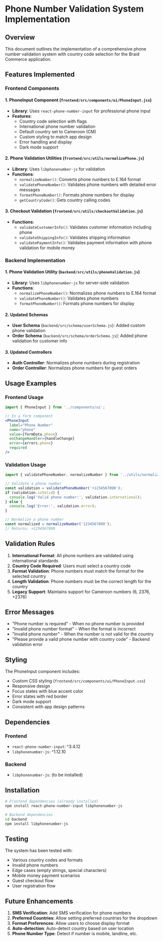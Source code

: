 # Phone Number Validation System Implementation

## Overview
This document outlines the implementation of a comprehensive phone number validation system with country code selection for the Braid Commerce application.

## Features Implemented

### Frontend Components

#### 1. PhoneInput Component (`frontend/src/components/ui/PhoneInput.jsx`)
- **Library**: Uses `react-phone-number-input` for professional phone input
- **Features**:
  - Country code selection with flags
  - International phone number validation
  - Default country set to Cameroon (CM)
  - Custom styling to match app design
  - Error handling and display
  - Dark mode support

#### 2. Phone Validation Utilities (`frontend/src/utils/normalizePhone.js`)
- **Library**: Uses `libphonenumber-js` for validation
- **Functions**:
  - `normalizeNumber()`: Converts phone numbers to E.164 format
  - `validatePhoneNumber()`: Validates phone numbers with detailed error messages
  - `formatPhoneNumber()`: Formats phone numbers for display
  - `getCountryCode()`: Gets country calling codes

#### 3. Checkout Validation (`frontend/src/utils/checkoutValidation.js`)
- **Functions**:
  - `validateCustomerInfo()`: Validates customer information including phone
  - `validateShippingInfo()`: Validates shipping information
  - `validatePaymentInfo()`: Validates payment information with phone validation for mobile money

### Backend Implementation

#### 1. Phone Validation Utility (`backend/src/utils/phoneValidation.js`)
- **Library**: Uses `libphonenumber-js` for server-side validation
- **Functions**:
  - `normalizePhoneNumber()`: Normalizes phone numbers to E.164 format
  - `validatePhoneNumber()`: Validates phone numbers
  - `formatPhoneNumber()`: Formats phone numbers for display

#### 2. Updated Schemas
- **User Schema** (`backend/src/schema/userSchema.js`): Added custom phone validation
- **Order Schema** (`backend/src/schema/orderSchema.js`): Added phone validation for customer info

#### 3. Updated Controllers
- **Auth Controller**: Normalizes phone numbers during registration
- **Order Controller**: Normalizes phone numbers for guest orders

## Usage Examples

### Frontend Usage

```jsx
import { PhoneInput } from '../components/ui';

// In a form component
<PhoneInput
  label="Phone Number"
  name="phone"
  value={formData.phone}
  onChangeHandler={handleChange}
  error={errors.phone}
  required
/>
```

### Validation Usage

```javascript
import { validatePhoneNumber, normalizeNumber } from '../utils/normalizePhone';

// Validate a phone number
const validation = validatePhoneNumber('+1234567890');
if (validation.isValid) {
  console.log('Valid phone number:', validation.international);
} else {
  console.log('Error:', validation.error);
}

// Normalize a phone number
const normalized = normalizeNumber('1234567890');
// Returns: +1234567890
```

## Validation Rules

1. **International Format**: All phone numbers are validated using international standards
2. **Country Code Required**: Users must select a country code
3. **Format Validation**: Phone numbers must match the format for the selected country
4. **Length Validation**: Phone numbers must be the correct length for the country
5. **Legacy Support**: Maintains support for Cameroon numbers (6, 2376, +2376)

## Error Messages

- "Phone number is required" - When no phone number is provided
- "Invalid phone number format" - When the format is incorrect
- "Invalid phone number" - When the number is not valid for the country
- "Please provide a valid phone number with country code" - Backend validation error

## Styling

The PhoneInput component includes:
- Custom CSS styling (`frontend/src/components/ui/PhoneInput.css`)
- Responsive design
- Focus states with blue accent color
- Error states with red border
- Dark mode support
- Consistent with app design patterns

## Dependencies

### Frontend
- `react-phone-number-input`: ^3.4.12
- `libphonenumber-js`: ^1.12.10

### Backend
- `libphonenumber-js`: (to be installed)

## Installation

```bash
# Frontend dependencies (already installed)
npm install react-phone-number-input libphonenumber-js

# Backend dependencies
cd backend
npm install libphonenumber-js
```

## Testing

The system has been tested with:
- Various country codes and formats
- Invalid phone numbers
- Edge cases (empty strings, special characters)
- Mobile money payment scenarios
- Guest checkout flow
- User registration flow

## Future Enhancements

1. **SMS Verification**: Add SMS verification for phone numbers
2. **Preferred Countries**: Allow setting preferred countries for the dropdown
3. **Format Preferences**: Allow users to choose display format
4. **Auto-detection**: Auto-detect country based on user location
5. **Phone Number Type**: Detect if number is mobile, landline, etc. 